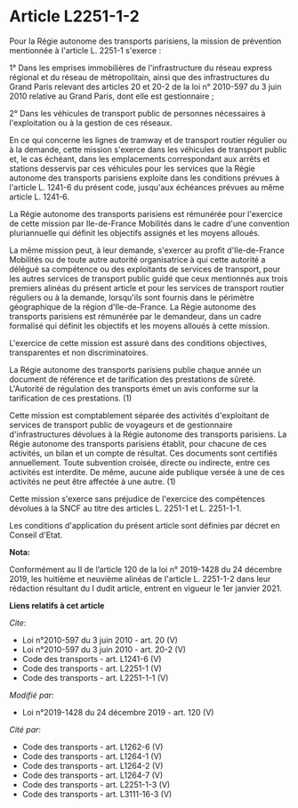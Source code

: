 # Article L2251-1-2

Pour la Régie autonome des transports parisiens, la mission de prévention mentionnée à l'article L. 2251-1 s'exerce : 

1° Dans les emprises immobilières de l'infrastructure du réseau express régional et du réseau de métropolitain, ainsi que des
infrastructures du Grand Paris relevant des articles 20 et 20-2 de la loi n° 2010-597 du 3 juin 2010 relative au Grand Paris,
dont elle est gestionnaire ; 

2° Dans les véhicules de transport public de personnes nécessaires à l'exploitation ou à la gestion de ces réseaux. 

En ce qui concerne les lignes de tramway et de transport routier régulier ou à la demande, cette mission s'exerce dans les
véhicules de transport public et, le cas échéant, dans les emplacements correspondant aux arrêts et stations desservis par
ces véhicules pour les services que la Régie autonome des transports parisiens exploite dans les conditions prévues à
l'article L. 1241-6 du présent code, jusqu'aux échéances prévues au même article L. 1241-6. 

La Régie autonome des transports parisiens est rémunérée pour l'exercice de cette mission par Ile-de-France Mobilités dans le
cadre d'une convention pluriannuelle qui définit les objectifs assignés et les moyens alloués. 

La même mission peut, à leur demande, s'exercer au profit d'Ile-de-France Mobilités ou de toute autre autorité organisatrice
à qui cette autorité a délégué sa compétence ou des exploitants de services de transport, pour les autres services de
transport public guidé que ceux mentionnés aux trois premiers alinéas du présent article et pour les services de transport
routier réguliers ou à la demande, lorsqu'ils sont fournis dans le périmètre géographique de la région d'Ile-de-France. La
Régie autonome des transports parisiens est rémunérée par le demandeur, dans un cadre formalisé qui définit les objectifs et
les moyens alloués à cette mission. 

L'exercice de cette mission est assuré dans des conditions objectives, transparentes et non discriminatoires. 

La Régie autonome des transports parisiens publie chaque année un document de référence et de tarification des prestations de
sûreté. L'Autorité de régulation des transports émet un avis conforme sur la tarification de ces prestations. (1) 

Cette mission est comptablement séparée des activités d'exploitant de services de transport public de voyageurs et de
gestionnaire d'infrastructures dévolues à la Régie autonome des transports parisiens. La Régie autonome des transports
parisiens établit, pour chacune de ces activités, un bilan et un compte de résultat. Ces documents sont certifiés
annuellement. Toute subvention croisée, directe ou indirecte, entre ces activités est interdite. De même, aucune aide
publique versée à une de ces activités ne peut être affectée à une autre. (1) 

Cette mission s'exerce sans préjudice de l'exercice des compétences dévolues à la SNCF au titre des articles L. 2251-1 et L.
2251-1-1. 

Les conditions d'application du présent article sont définies par décret en Conseil d'Etat.

**Nota:**

Conformément au II de l’article 120 de la loi n° 2019-1428 du 24 décembre 2019, les huitième et neuvième alinéas de l'article
L. 2251-1-2 dans leur rédaction résultant du I dudit article, entrent en vigueur le 1er janvier 2021.

**Liens relatifs à cet article**

_Cite_:

  - Loi n°2010-597 du 3 juin 2010 - art. 20 (V)
  - Loi n°2010-597 du 3 juin 2010 - art. 20-2 (V)
  - Code des transports - art. L1241-6 (V)
  - Code des transports - art. L2251-1 (V)
  - Code des transports - art. L2251-1-1 (V)

_Modifié par_:

  - Loi n°2019-1428 du 24 décembre 2019 - art. 120 (V)

_Cité par_:

  - Code des transports - art. L1262-6 (V)
  - Code des transports - art. L1264-1 (V)
  - Code des transports - art. L1264-2 (V)
  - Code des transports - art. L1264-7 (V)
  - Code des transports - art. L2251-1-3 (V)
  - Code des transports - art. L3111-16-3 (V)
